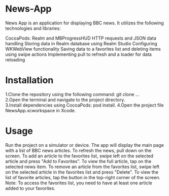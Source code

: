 # News-App
News App is an application for displaying BBC news. It utilizes the following technologies and libraries: <br/>

CocoaPods: Realm and MBProgressHUD
HTTP requests and JSON data handling
Storing data in Realm database using Realm Studio
Configuring WKWebView functionality
Saving data to a favorites list and deleting items using swipe actions
Implementing pull to refresh and a loader for data reloading

# Installation
1.Clone the repository using the following command: git clone ...  
2.Open the terminal and navigate to the project directory.  
3.Install dependencies using CocoaPods: pod install. 
4.Open the project file NewsApp.xcworkspace in Xcode.  

# Usage

Run the project on a simulator or device.
The app will display the main page with a list of BBC news articles.
To refresh the news, pull down on the screen.
To add an article to the favorites list, swipe left on the selected article and press "Add to Favorites".
To view the full article, tap on the selected news item.
To remove an article from the favorites list, swipe left on the selected article in the favorites list and press "Delete".
To view the list of favorite articles, tap the button in the top-right corner of the screen.
Note: To access the favorites list, you need to have at least one article added to your favorites.
